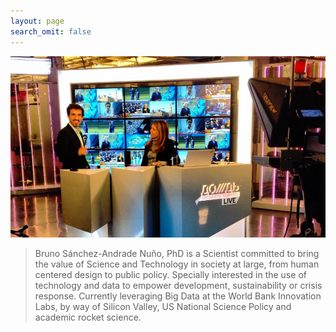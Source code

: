 ```yaml
---
layout: page
search_omit: false
---
```



![](/images/tv-stage.jpg)

>Bruno Sánchez-Andrade Nuño, PhD is a Scientist committed to bring the value of Science and Technology in society at large, from human centered design to public policy. Specially interested in the use of technology and data to empower development, sustainability or crisis response. Currently leveraging Big Data at the World Bank Innovation Labs, by way of Silicon Valley, US National Science Policy and academic rocket science.
